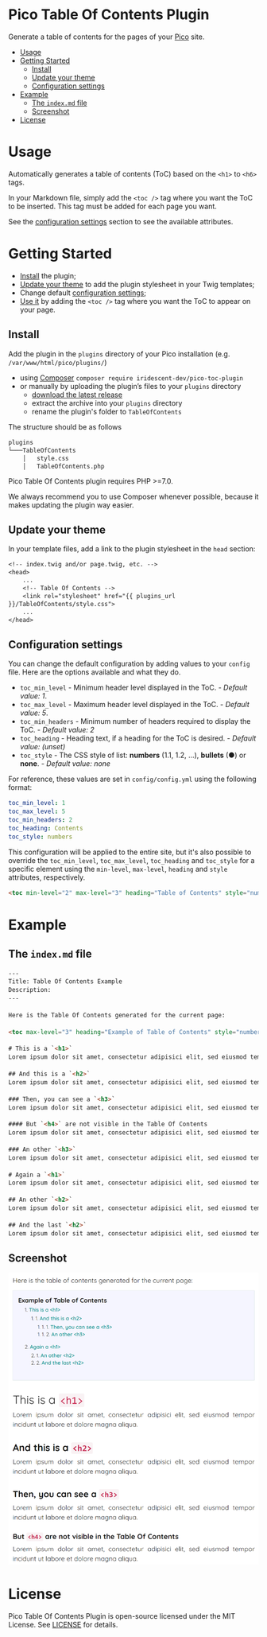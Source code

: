 Pico Table Of Contents Plugin <!-- omit in toc -->
==================

Generate a table of contents for the pages of your [Pico](http://picocms.org) site.

- [Usage](#usage)
- [Getting Started](#getting-started)
  - [Install](#install)
  - [Update your theme](#update-your-theme)
  - [Configuration settings](#configuration-settings)
- [Example](#example)
  - [The `index.md` file](#the-indexmd-file)
  - [Screenshot](#screenshot)
- [License](#license)


# Usage

Automatically generates a table of contents (ToC) based on the `<h1>` to `<h6>` tags.

In your Markdown file, simply add the `<toc />` tag where you want the ToC to be inserted. This tag must be added for each page you want.

See the [configuration settings](#configuration-settings) section to see the available attributes.


# Getting Started

* [Install](#install) the plugin;
* [Update your theme](#update-your-theme) to add the plugin stylesheet in your Twig templates;
* Change default [configuration settings](#configuration-settings);
* [Use it](#usage) by adding the `<toc />` tag where you want the ToC to appear on your page.


## Install

Add the plugin in the `plugins` directory of your Pico installation (e.g. `/var/www/html/pico/plugins/`)
* using [Composer](https://getcomposer.org/) `composer require iridescent-dev/pico-toc-plugin`
* or manually by uploading the plugin’s files to your `plugins` directory
  - [download the latest release](https://github.com/iridescent-dev/pico-toc-plugin/releases/latest)
  - extract the archive into your `plugins` directory
  - rename the plugin's folder to `TableOfContents`

The structure should be as follows
```
plugins
└───TableOfContents
    │   style.css
    │   TableOfContents.php
```

Pico Table Of Contents plugin requires PHP >=7.0.

We always recommend you to use Composer whenever possible, because it makes updating the plugin way easier.


## Update your theme

In your template files, add a link to the plugin stylesheet in the `head` section:

``` twig
<!-- index.twig and/or page.twig, etc. -->
<head>
    ...
    <!-- Table Of Contents -->
    <link rel="stylesheet" href="{{ plugins_url }}/TableOfContents/style.css">
    ...
</head>
```


## Configuration settings

You can change the default configuration by adding values to your `config` file. Here are the options available and what they do.
* `toc_min_level` - Minimum header level displayed in the ToC. - *Default value: 1*.
* `toc_max_level` - Maximum header level displayed in the ToC. - *Default value: 5*.
* `toc_min_headers` - Minimum number of headers required to display the ToC. - *Default value: 2*
* `toc_heading` - Heading text, if a heading for the ToC is desired. - *Default value: (unset)*
* `toc_style` - The CSS style of list: **numbers** (1.1, 1.2, ...), **bullets** (●) or **none**. - *Default value: none*

For reference, these values are set in `config/config.yml` using the following format:

``` yml
toc_min_level: 1
toc_max_level: 5
toc_min_headers: 2
toc_heading: Contents
toc_style: numbers
```

This configuration will be applied to the entire site, but it's also possible to override the `toc_min_level`, `toc_max_level`, `toc_heading` and `toc_style` for a specific element using the `min-level`, `max-level`, `heading` and `style` attributes, respectively.

``` html
<toc min-level="2" max-level="3" heading="Table of Contents" style="numbers" />
```


# Example

## The `index.md` file

``` html
---
Title: Table Of Contents Example
Description: 
---

Here is the Table Of Contents generated for the current page:

<toc max-level="3" heading="Example of Table of Contents" style="numbers" />

# This is a `<h1>`
Lorem ipsum dolor sit amet, consectetur adipisici elit, sed eiusmod tempor incidunt ut labore et dolore magna aliqua. 

## And this is a `<h2>`
Lorem ipsum dolor sit amet, consectetur adipisici elit, sed eiusmod tempor incidunt ut labore et dolore magna aliqua. 

### Then, you can see a `<h3>`
Lorem ipsum dolor sit amet, consectetur adipisici elit, sed eiusmod tempor incidunt ut labore et dolore magna aliqua. 

#### But `<h4>` are not visible in the Table Of Contents
Lorem ipsum dolor sit amet, consectetur adipisici elit, sed eiusmod tempor incidunt ut labore et dolore magna aliqua. 

### An other `<h3>`
Lorem ipsum dolor sit amet, consectetur adipisici elit, sed eiusmod tempor incidunt ut labore et dolore magna aliqua. 

# Again a `<h1>`
Lorem ipsum dolor sit amet, consectetur adipisici elit, sed eiusmod tempor incidunt ut labore et dolore magna aliqua. 

## An other `<h2>`
Lorem ipsum dolor sit amet, consectetur adipisici elit, sed eiusmod tempor incidunt ut labore et dolore magna aliqua. 

## And the last `<h2>`
Lorem ipsum dolor sit amet, consectetur adipisici elit, sed eiusmod tempor incidunt ut labore et dolore magna aliqua.
```


## Screenshot

<p align="center">
  <img src="Screenshot.png" title="Screenshot" width="600">
</p>


# License

Pico Table Of Contents Plugin is open-source licensed under the MIT License. See [LICENSE](LICENSE) for details.
